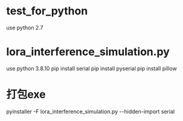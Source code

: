 # test_for_python

use python 2.7


# lora_interference_simulation.py
use python 3.8.10
pip install serial
pip install pyserial
pip install pillow
# 打包exe
pyinstaller -F lora_interference_simulation.py --hidden-import serial